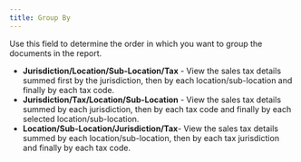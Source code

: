 ```yaml
---
title: Group By
---
```



Use this field to determine the order in which you want to group the  documents in the report.

- **Jurisdiction/Location/Sub-Location/Tax**  - View the sales tax details summed first by the jurisdiction, then by  each location/sub-location and finally by each tax code.
- **Jurisdiction/Tax/Location/Sub-Location**  - View the sales tax details summed by each jurisdiction, then by each  tax code and finally by each selected location/sub-location.
- **Location/Sub-Location/Jurisdiction/Tax**-  View the sales tax details summed by each location/sub-location, then  by each tax jurisdiction and finally by each tax code.

